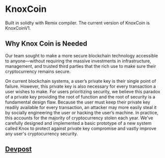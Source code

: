 # KnoxCoin

Built in solidty with Remix compiler. The current version of KnoxCoin is KnoxCoinV1.

## Why Knox Coin is Needed

Our team sought to make a more secure blockchain technology accessible to anyone––without requiring the massive investments in infrastructure, management, and trusted third parties that the rich use to make sure their cryptocurrency remains secure.

On current blockchain systems, a user’s private key is their single point of failure. However, this private key is also necessary for every transaction a user wishes to make. For users prioritizing security, we believe this paradox of a private key providing the root of function and the root of security is a fundamental design flaw. Because the user must keep their private key readily available for every transaction, an attacker may more easily steal it by socially engineering the user or hacking the user’s machine. In practice, this accounts for the majority of cryptocurrency stolen each year. We've carefully designed and implemented a basic prototype of a new system called Knox to protect against private key compromise and vastly improve any user's cryptocurrency security.

## [Devpost](https://devpost.com/software/knox-fa4khj?ref_content=user-portfolio&ref_feature=in_progress)

